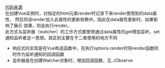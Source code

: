 [代码来源](https://segmentfault.com/a/1190000007334535#articleHeader3)<br/>
在创建Vue实例时，对指定的html元素render时记录下来render使用到的data属性，
然后将该render加入此属性的更新依赖中。因此在data属性更新时，如果影响了展示
效果，则会执行render。<br/>
此方式与监听器（watcher）的工作方式都使用通过data属性的get增加监听，set通知监听者这一思想。其区别主要在于二者使用的地方不同
* 响应式的实现是在Vue构造函数中，在执行options.render时将render函数同时作为监听通知的回调函数
* 监听器是在创建Watcher对象时，增加回调函数，见../Observe